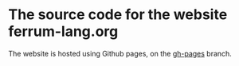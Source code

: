 # The source code for the website ferrum-lang.org

The website is hosted using Github pages, on the [gh-pages](https://github.com/ferrum-lang/ferrum-lang.org/tree/gh-pages) branch.
